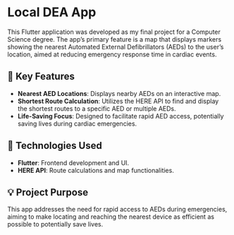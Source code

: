 # Local DEA App

This Flutter application was developed as my final project for a Computer Science degree. The app’s primary feature is a map that displays markers showing the nearest Automated External Defibrillators (AEDs) to the user’s location, aimed at reducing emergency response time in cardiac events.

## 📍 Key Features

- **Nearest AED Locations**: Displays nearby AEDs on an interactive map.
- **Shortest Route Calculation**: Utilizes the HERE API to find and display the shortest routes to a specific AED or multiple AEDs.
- **Life-Saving Focus**: Designed to facilitate rapid AED access, potentially saving lives during cardiac emergencies.

## 🚀 Technologies Used

- **Flutter**: Frontend development and UI.
- **HERE API**: Route calculations and map functionalities.

## 💡 Project Purpose

This app addresses the need for rapid access to AEDs during emergencies, aiming to make locating and reaching the nearest device as efficient as possible to potentially save lives.
